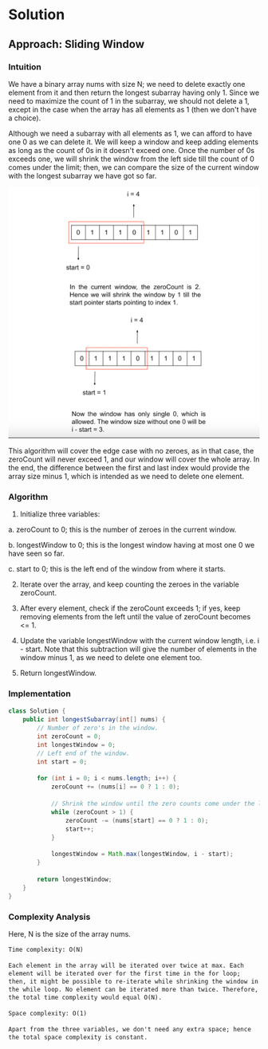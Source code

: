 # Solution
## Approach: Sliding Window

### Intuition

We have a binary array nums with size N; we need to delete exactly one element from it and then return the longest subarray having only 1. Since we need to maximize the count of 1 in the subarray, we should not delete a 1, except in the case when the array has all elements as 1 (then we don't have a choice).

Although we need a subarray with all elements as 1, we can afford to have one 0 as we can delete it. We will keep a window and keep adding elements as long as the count of 0s in it doesn't exceed one. Once the number of 0s exceeds one, we will shrink the window from the left side till the count of 0 comes under the limit; then, we can compare the size of the current window with the longest subarray we have got so far.

![fig](./img.png)

This algorithm will cover the edge case with no zeroes, as in that case, the zeroCount will never exceed 1, and our window will cover the whole array. In the end, the difference between the first and last index would provide the array size minus 1, which is intended as we need to delete one element.

### Algorithm

1. Initialize three variables:

a. zeroCount to 0; this is the number of zeroes in the current window.

b. longestWindow to 0; this is the longest window having at most one 0 we have seen so far.

c. start to 0; this is the left end of the window from where it starts.

2. Iterate over the array, and keep counting the zeroes in the variable zeroCount.

3. After every element, check if the zeroCount exceeds 1; if yes, keep removing elements from the left until the value of zeroCount becomes <= 1.

4. Update the variable longestWindow with the current window length, i.e. i - start. Note that this subtraction will give the number of elements in the window minus 1, as we need to delete one element too.

5. Return longestWindow.

### Implementation

```Java
class Solution {
    public int longestSubarray(int[] nums) {
        // Number of zero's in the window.
        int zeroCount = 0;
        int longestWindow = 0;
        // Left end of the window.
        int start = 0;

        for (int i = 0; i < nums.length; i++) {
            zeroCount += (nums[i] == 0 ? 1 : 0);

            // Shrink the window until the zero counts come under the limit.
            while (zeroCount > 1) {
                zeroCount -= (nums[start] == 0 ? 1 : 0);
                start++;
            }

            longestWindow = Math.max(longestWindow, i - start);
        }

        return longestWindow;
    }
}
```

### Complexity Analysis

Here, N is the size of the array nums.

    Time complexity: O(N)

    Each element in the array will be iterated over twice at max. Each element will be iterated over for the first time in the for loop; then, it might be possible to re-iterate while shrinking the window in the while loop. No element can be iterated more than twice. Therefore, the total time complexity would equal O(N).

    Space complexity: O(1)

    Apart from the three variables, we don't need any extra space; hence the total space complexity is constant.

